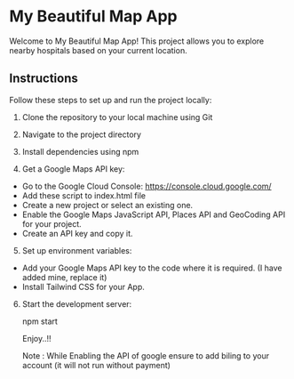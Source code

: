 # My Beautiful Map App

Welcome to My Beautiful Map App! This project allows you to explore nearby hospitals based on your current location.

## Instructions

Follow these steps to set up and run the project locally:

1. Clone the repository to your local machine using Git

2. Navigate to the project directory

3. Install dependencies using npm

4. Get a Google Maps API key:
- Go to the Google Cloud Console: https://console.cloud.google.com/
- <script src="https://accounts.google.com/gsi/client" async defer></script> Add these script to index.html file
- Create a new project or select an existing one.
- Enable the Google Maps JavaScript API, Places API and GeoCoding API for your project.
- Create an API key and copy it.

5. Set up environment variables:
- Add your Google Maps API key to the code where it is required. (I have added mine, replace it)
- Install Tailwind CSS for your App.

6. Start the development server:

    npm start

    Enjoy..!!

    Note : While Enabling the API of google ensure to add biling to your account (it will not run without payment)

